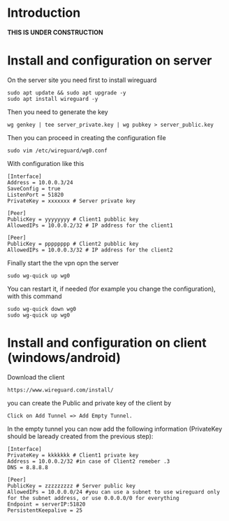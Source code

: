 # Introduction

**THIS IS UNDER CONSTRUCTION**

# Install and configuration on server

On the server site you need first to install wireguard

```
sudo apt update && sudo apt upgrade -y
sudo apt install wireguard -y
```

Then you need to generate the key
```
wg genkey | tee server_private.key | wg pubkey > server_public.key
```

Then you can proceed in creating the configuration file

```
sudo vim /etc/wireguard/wg0.conf
```

With configuration like this

```
[Interface]
Address = 10.0.0.3/24
SaveConfig = true
ListenPort = 51820
PrivateKey = xxxxxxx # Server private key

[Peer]
PublicKey = yyyyyyyy # Client1 pubblic key
AllowedIPs = 10.0.0.2/32 # IP address for the client1

[Peer]
PublicKey = pppppppp # Client2 pubblic key
AllowedIPs = 10.0.0.3/32 # IP address for the client2
```

Finally start the the vpn opn the server

```
sudo wg-quick up wg0
```

You can restart it, if needed (for example you change the configuration), with this command
```
sudo wg-quick down wg0
sudo wg-quick up wg0
```

# Install and configuration on client (windows/android)

Download the client
```
https://www.wireguard.com/install/
```
you can create the Public and private key of the client by
```
Click on Add Tunnel => Add Empty Tunnel.
```

In the empty tunnel you can now add the following information (PrivateKey should be laready created from the previous step):
```
[Interface]
PrivateKey = kkkkkkk # Client1 private key
Address = 10.0.0.2/32 #in case of Client2 remeber .3
DNS = 8.8.8.8

[Peer]
PublicKey = zzzzzzzzz # Server public key
AllowedIPs = 10.0.0.0/24 #you can use a subnet to use wireguard only for the subnet address, or use 0.0.0.0/0 for everything
Endpoint = serverIP:51820
PersistentKeepalive = 25
```

